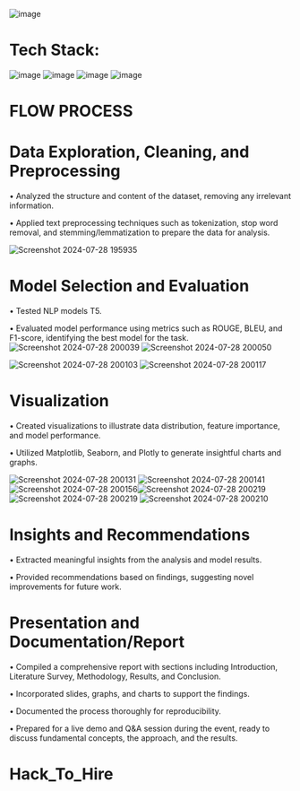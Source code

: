 ![image](https://github.com/user-attachments/assets/780dd2bf-95fa-445a-b954-a5f638093a8d)


# Tech Stack:
![image](https://github.com/user-attachments/assets/9d682fb7-ac42-416f-a20a-aef3e3e9cc12) ![image](https://github.com/user-attachments/assets/490e9ac1-b060-4883-b8e1-6f2566b28cfb) ![image](https://github.com/user-attachments/assets/0b90c12f-dadb-4e16-927b-70b739a58230)
 ![image](https://github.com/user-attachments/assets/88f63e80-c575-4a1a-a570-66399ffe078f)



# FLOW PROCESS 

#  Data Exploration, Cleaning, and Preprocessing

   • Analyzed the structure and content of the dataset, removing any irrelevant information.
   
   • Applied text preprocessing techniques such as tokenization, stop word removal, and stemming/lemmatization to prepare the data for analysis.

   ![Screenshot 2024-07-28 195935](https://github.com/user-attachments/assets/556ad98f-5533-4912-bbd1-8b18c2a1c42d)

   
#  Model Selection and Evaluation

   • Tested NLP models T5.
   
   • Evaluated model performance using metrics such as ROUGE, BLEU, and F1-score, identifying the best model for the task.
   ![Screenshot 2024-07-28 200039](https://github.com/user-attachments/assets/876c5391-7cd2-4c6a-9d35-9f7b250e3802)
   ![Screenshot 2024-07-28 200050](https://github.com/user-attachments/assets/b811ec76-e490-4304-86bf-62040837d469)

   ![Screenshot 2024-07-28 200103](https://github.com/user-attachments/assets/931194ad-8c4e-4f2b-912e-11dfaed7c8a9)
   ![Screenshot 2024-07-28 200117](https://github.com/user-attachments/assets/b140ad73-c36f-4ff5-845e-8ead5d279dc1)




#  Visualization

   • Created visualizations to illustrate data distribution, feature importance, and model performance.
   
   • Utilized Matplotlib, Seaborn, and Plotly to generate insightful charts and graphs.

   ![Screenshot 2024-07-28 200131](https://github.com/user-attachments/assets/7a90ed3c-2fc7-44cb-a01d-c9437b28ad7a)
   ![Screenshot 2024-07-28 200141](https://github.com/user-attachments/assets/188ed1ab-aaba-4a7c-add6-18d35c0c38f3)
   ![Screenshot 2024-07-28 200156](https://github.com/user-attachments/assets/337e49bd-324a-491e-87aa-ebb53d5f7cb4)![Screenshot 2024-07-28 200219](https://github.com/user-attachments/assets/934746c9-1685-4d00-b5d3-4fc1344bd9d6)![Screenshot 2024-07-28 200219](https://github.com/user-attachments/assets/b2fc80bb-c5ac-42cd-a12e-a9fbdb52f96c)
   ![Screenshot 2024-07-28 200210](https://github.com/user-attachments/assets/efed8f64-969f-47e2-ad3c-692dbed4ae1b)






#  Insights and Recommendations

   • Extracted meaningful insights from the analysis and model results.
   
   • Provided recommendations based on findings, suggesting novel improvements for future work.

#  Presentation and Documentation/Report
   • Compiled a comprehensive report with sections including Introduction, Literature Survey, Methodology, Results, and Conclusion.
   
   • Incorporated slides, graphs, and charts to support the findings.
   
   • Documented the process thoroughly for reproducibility.
   
   • Prepared for a live demo and Q&A session during the event, ready to discuss fundamental concepts, the approach, and the results.

# Hack_To_Hire
